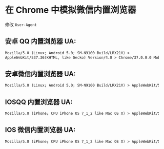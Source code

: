 # 在 Chrome 中模拟微信内置浏览器

修改 `User-Agent`

## 安卓 QQ 内置浏览器 UA:

```txt
Mozilla/5.0 (Linux; Android 5.0; SM-N9100 Build/LRX21V) >
AppleWebKit/537.36(KHTML, like Gecko) Version/4.0 > Chrome/37.0.0.0 MobileSafari/537.36V1_AND_SQ_5.3.1_196_YYB_D > QQ/5.3.1.2335 NetType/WIFI
```

## 安卓微信内置浏览器 UA:

```txt
Mozilla/5.0 (Linux; Android 5.0; SM-N9100 Build/LRX21V) > AppleWebKit/537.36 (KHTML, like Gecko) Version/4.0 > Chrome/37.0.0.0 Mobile Safari/537.36 > MicroMessenger/6.0.2.56_r958800.520 NetType/WIFI
```

## IOSQQ 内置浏览器 UA:

```txt
Mozilla/5.0 (iPhone; CPU iPhone OS 7_1_2 like Mac OS X) > AppleWebKit/537.51.2 (KHTML, like Gecko) Mobile/11D257 > QQ/5.2.1.302 NetType/WIFI Mem/28
```

## IOS 微信内置浏览器 UA:

```txt
Mozilla/5.0 (iPhone; CPU iPhone OS 7_1_2 like Mac OS X) > AppleWebKit/537.51.2 (KHTML, like Gecko) Mobile/11D257 > MicroMessenger/6.0.1 NetType/WIFI
```
